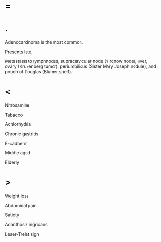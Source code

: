 # =

# .

Adenocarcinoma is the most common.

Presents late.

Metastasis to lymphnodes, supraclavicular node (Virchow node), liver, ovary (Krukenberg tumor), periumbilicus (Sister Mary Joseph nodule), and pouch of Douglas (Blumer shelf).

# <

Nitrosamine

Tabacco

Achlorhydria

Chronic gastritis

E-cadherin

Middle aged

Elderly

# >

Weight loss

Abdominal pain

Satiety

Acanthosis nigricans

Leser-Trelat sign
